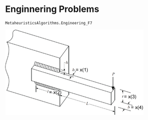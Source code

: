 # Enginnering Problems



```@docs 
MetaheuristicsAlgorithms.Engineering_F7
```

![My Plot](assets/WeldedBeam.png)
